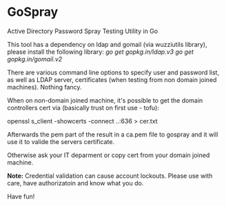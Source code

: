 # GoSpray
Active Directory Password Spray Testing Utility in Go

This tool has a dependency on ldap and gomail (via wuzziutils library), please install the following library:
*go get gopkg.in/ldap.v3*
*go get gopkg.in/gomail.v2*

There are various command line options to specify user and password list, as well as LDAP server, certificates (when testing from non domain joined machines). Nothing fancy.

When on non-domain joined machine, it's possible to get the domain controllers cert via (basically trust on first use - tofu):

openssl s_client -showcerts -connect <dc>.<company>.<com>:636 > cer.txt

Afterwards the pem part of the result in a ca.pem file to gospray and it will use it to valide the servers certificate.

Otherwise ask your IT deparment or copy cert from your domain joined machine.

**Note:** Credential validation can cause account lockouts. Please use with care, have authorizatoin and know what you do.

Have fun!
